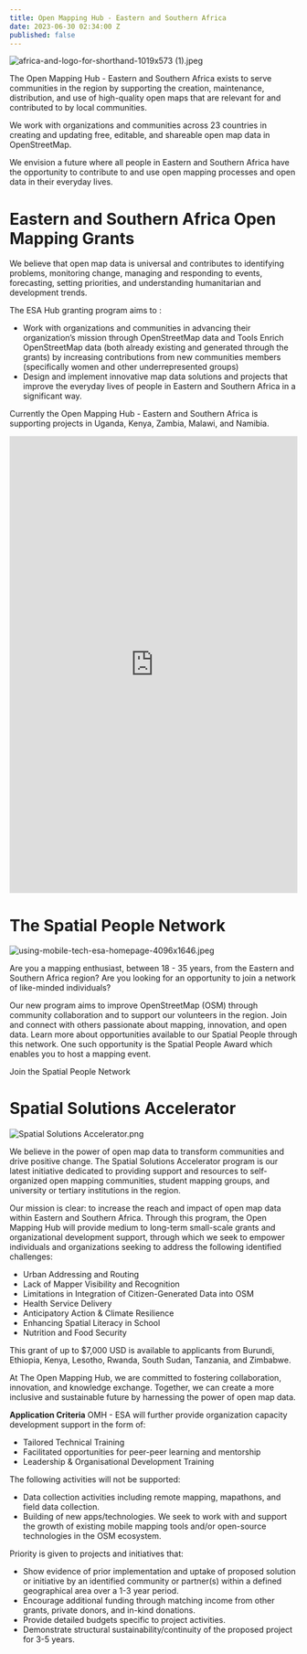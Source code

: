 ```yaml
---
title: Open Mapping Hub - Eastern and Southern Africa
date: 2023-06-30 02:34:00 Z
published: false
---
```


![africa-and-logo-for-shorthand-1019x573 (1).jpeg](/uploads/africa-and-logo-for-shorthand-1019x573%20(1).jpeg)

The Open Mapping Hub - Eastern and Southern Africa exists to serve communities in the region by supporting the creation, maintenance, distribution, and use of high-quality open maps that are relevant for and contributed to by local communities.

We work with organizations and communities across 23 countries in creating and updating free, editable, and shareable open map data in OpenStreetMap.


We envision a future where all people in Eastern and Southern Africa have the opportunity to contribute to and use open mapping processes and open data in their everyday lives.

# Eastern and Southern Africa Open Mapping Grants

We believe that open map data is universal and contributes to identifying problems, monitoring change, managing and responding to events, forecasting, setting priorities, and understanding humanitarian and development trends. 

The ESA Hub granting program aims to :

* Work with organizations and communities in advancing their organization’s mission through OpenStreetMap data and Tools 
Enrich OpenStreetMap data (both already existing and generated through the grants) by increasing contributions from new communities members (specifically women and other underrepresented groups)
* Design and implement innovative map data solutions and projects that improve the everyday lives of people in Eastern and Southern Africa in a significant way.

Currently the Open Mapping Hub - Eastern and Southern Africa is supporting projects in Uganda, Kenya, Zambia, Malawi, and Namibia.  

<div style="display: flex; width: 100%; height: 800px; flex-direction: column; overflow: hidden; justify-content:center; align-items:center ">
<iframe src="https://openmapping-esa.shinyapps.io/where_we_work/" style="flex-grow: 1; min-width: 800px; border: none; margin: 0; padding: 0; " title="Iframe Example"></iframe>
</div>

# The Spatial People Network

![using-mobile-tech-esa-homepage-4096x1646.jpeg](/uploads/using-mobile-tech-esa-homepage-4096x1646.jpeg)

Are you a mapping enthusiast, between 18 - 35 years, from the Eastern and Southern Africa region? Are you looking for an opportunity to join a network of like-minded individuals?

Our new program aims to improve OpenStreetMap (OSM) through community collaboration and to support our volunteers in the region. Join and connect with others passionate about mapping, innovation, and open data. Learn more about opportunities available to our Spatial People through this network. One such opportunity is the Spatial People Award which enables you to host a mapping event. 

Join the Spatial People Network

# Spatial Solutions Accelerator

![Spatial Solutions Accelerator.png](/uploads/Spatial%20Solutions%20Accelerator.png)

We believe in the power of open map data to transform communities and drive positive change. The Spatial Solutions Accelerator program is our latest initiative dedicated to providing support and resources to self-organized open mapping communities, student mapping groups, and university or tertiary institutions in the region.

Our mission is clear: to increase the reach and impact of open map data within Eastern and Southern Africa. Through this program, the Open Mapping Hub will provide medium to long-term small-scale grants and organizational development support, through which we seek to empower individuals and organizations seeking to address the following identified challenges: 
* Urban Addressing and Routing
* Lack of Mapper Visibility and Recognition
* Limitations in Integration of Citizen-Generated Data into OSM
* Health Service Delivery
* Anticipatory Action & Climate Resilience
* Enhancing Spatial Literacy in School
* Nutrition and Food Security

This grant of up to $7,000 USD is available to applicants from Burundi, Ethiopia, Kenya, Lesotho, Rwanda, South Sudan, Tanzania, and Zimbabwe.

At The Open Mapping Hub, we are committed to fostering collaboration, innovation, and knowledge exchange. Together, we can create a more inclusive and sustainable future by harnessing the power of open map data.

**Application Criteria**
OMH - ESA will further provide organization capacity development support in the form of:
* Tailored Technical Training 
* Facilitated opportunities for peer-peer learning and mentorship 
* Leadership & Organisational Development Training 

The following activities will not be supported: 
* Data collection activities including remote mapping, mapathons, and field data collection. 
* Building of new apps/technologies. We seek to work with and support the growth of existing mobile mapping tools and/or open-source technologies in the OSM ecosystem.

Priority is given to projects and initiatives that:
* Show evidence of prior implementation and uptake of proposed solution or initiative by an identified community or partner(s) within a defined geographical area over a 1-3 year period.
* Encourage additional funding through matching income from other grants, private donors, and in-kind donations.
* Provide detailed budgets specific to project activities.
* Demonstrate structural sustainability/continuity of the proposed project for 3-5 years.
